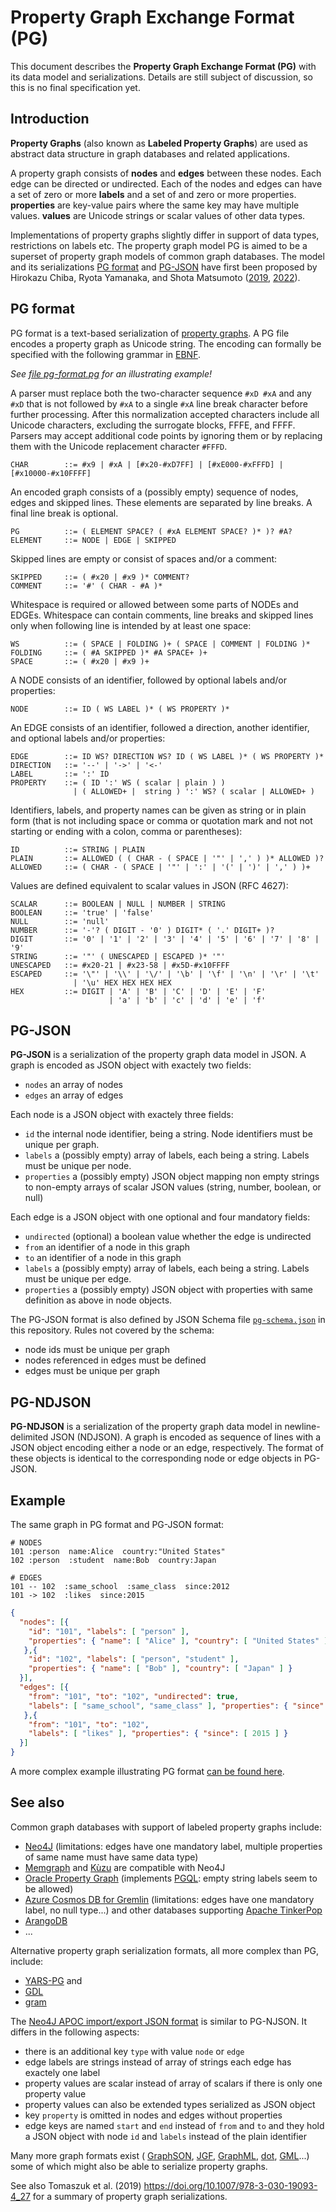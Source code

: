 # Property Graph Exchange Format (PG)

This document describes the **Property Graph Exchange Format (PG)** with its
data model and serializations. Details are still subject of discussion, so this
is no final specification yet.

## Introduction

**Property Graphs** (also known as **Labeled Property Graphs**) are used as
abstract data structure in graph databases and related applications. 

A property graph consists of **nodes** and **edges** between these nodes. Each
edge can be directed or undirected.  Each of the nodes and edges can have a set
of zero or more **labels** and a set of and zero or more properties.
**properties** are key-value pairs where the same key may have multiple values.
**values** are Unicode strings or scalar values of other data types.

Implementations of property graphs slightly differ in support of data types,
restrictions on labels etc. The property graph model PG is aimed to be a
superset of property graph models of common graph databases. The model and its
serializations [PG format](#pg-format) and [PG-JSON](#pg-json) have first been
proposed by Hirokazu Chiba, Ryota Yamanaka, and Shota Matsumoto
([2019](https://arxiv.org/abs/1907.03936), [2022](https://arxiv.org/abs/2203.06393)).

## PG format

PG format is a text-based serialization of [property graphs](#property-graphs).
A PG file encodes a property graph as Unicode string. The encoding can formally
be specified with the following grammar in
[EBNF](https://www.w3.org/TR/xml/#sec-notation).

*See [file pg-format.pg](./pg-format.pg) for an illustrating example!*

A parser must replace both the two-character sequence `#xD #xA` and any `#xD`
that is not followed by `#xA` to a single `#xA` line break character before
further processing. After this normalization accepted characters include all
Unicode characters, excluding the surrogate blocks, FFFE, and FFFF. Parsers
may accept additional code points by ignoring them or by replacing them with the
Unicode replacement character `#FFFD`.

~~~
CHAR	    ::= #x9 | #xA | [#x20-#xD7FF] | [#xE000-#xFFFD] | [#x10000-#x10FFFF]
~~~

An encoded graph consists of a (possibly empty) sequence of nodes, edges and
skipped lines. These elements are separated by line breaks. A final line break
is optional.

~~~
PG          ::= ( ELEMENT SPACE? ( #xA ELEMENT SPACE? )* )? #A?
ELEMENT     ::= NODE | EDGE | SKIPPED
~~~

Skipped lines are empty or consist of spaces and/or a comment:

~~~
SKIPPED     ::= ( #x20 | #x9 )* COMMENT?
COMMENT     ::= '#' ( CHAR - #A )*
~~~

Whitespace is required or allowed between some parts of NODEs and EDGEs.
Whitespace can contain comments, line breaks and skipped lines only when
following line is intended by at least one space:

~~~
WS          ::= ( SPACE | FOLDING )+ ( SPACE | COMMENT | FOLDING )*
FOLDING     ::= ( #A SKIPPED )* #A SPACE+ )+
SPACE       ::= ( #x20 | #x9 )+
~~~

A NODE consists of an identifier, followed by optional labels and/or properties:

~~~
NODE        ::= ID ( WS LABEL )* ( WS PROPERTY )*
~~~

An EDGE consists of an identifier, followed a direction, another identifier,
and optional labels and/or properties:

~~~
EDGE        ::= ID WS? DIRECTION WS? ID ( WS LABEL )* ( WS PROPERTY )*
DIRECTION   ::= '--' | '->' | '<-'
LABEL       ::= ':' ID
PROPERTY    ::= ( ID ':' WS ( scalar | plain ) )
              | ( ALLOWED+ |  string ) ':' WS? ( scalar | ALLOWED+ )
~~~

Identifiers, labels, and property names can be given as string or in plain form
(that is not including space or comma or quotation mark and not not starting or
ending with a colon, comma or parentheses):

~~~
ID          ::= STRING | PLAIN
PLAIN       ::= ALLOWED ( ( CHAR - ( SPACE | '"' | ',' ) )* ALLOWED )?
ALLOWED     ::= ( CHAR - ( SPACE | '"' | ':' | '(' | ')' | ',' ) )+
~~~

Values are defined equivalent to scalar values in JSON (RFC 4627):

~~~
SCALAR      ::= BOOLEAN | NULL | NUMBER | STRING
BOOLEAN     ::= 'true' | 'false' 
NULL        ::= 'null'
NUMBER      ::= '-'? ( DIGIT - '0' ) DIGIT* ( '.' DIGIT+ )? 
DIGIT       ::= '0' | '1' | '2' | '3' | '4' | '5' | '6' | '7' | '8' | '9'
STRING      ::= '"' ( UNESCAPED | ESCAPED )* '"'
UNESCAPED   ::= #x20-21 | #x23-58 | #x5D-#x10FFFF
ESCAPED     ::= '\"' | '\\' | '\/' | '\b' | '\f' | '\n' | '\r' | '\t' 
              | '\u' HEX HEX HEX HEX 
HEX         ::= DIGIT | 'A' | 'B' | 'C' | 'D' | 'E' | 'F' 
                      | 'a' | 'b' | 'c' | 'd' | 'e' | 'f'
~~~

## PG-JSON

**PG-JSON** is a serialization of the property graph data model in JSON. A graph is encoded as JSON object with exactely two fields:

- `nodes` an array of nodes
- `edges` an array of edges

Each node is a JSON object with exactely three fields:

- `id` the internal node identifier, being a string. Node identifiers must be unique per graph.
- `labels` a (possibly empty) array of labels, each being a string. Labels must be unique per node.
- `properties` a (possibly empty) JSON object mapping non empty strings to non-empty arrays of scalar JSON values (string, number, boolean, or null)

Each edge is a JSON object with one optional and four mandatory fields:

- `undirected` (optional) a boolean value whether the edge is undirected
- `from` an identifier of a node in this graph
- `to` an identifier of a node in this graph
- `labels` a (possibly empty) array of labels, each being a string. Labels must be unique per edge.
- `properties` a (possibly empty) JSON object with properties with same definition as above in node objects.

The PG-JSON format is also defined by JSON Schema file
[`pg-schema.json`](../pg-schema.json) in this repository. Rules not covered
by the schema:

- node ids must be unique per graph
- nodes referenced in edges must be defined
- edges must be unique per graph

## PG-NDJSON

**PG-NDJSON** is a serialization of the property graph data model in newline-delimited JSON (NDJSON). A graph is encoded as sequence of lines with a JSON object encoding
either a node or an edge, respectively. The format of these objects is identical to the corresponding node or edge objects in PG-JSON.

## Example

The same graph in PG format and PG-JSON format:

~~~
# NODES
101 :person  name:Alice  country:"United States"
102 :person  :student  name:Bob  country:Japan

# EDGES
101 -- 102  :same_school  :same_class  since:2012
101 -> 102  :likes  since:2015
~~~

~~~json
{
  "nodes": [{
    "id": "101", "labels": [ "person" ],
    "properties": { "name": [ "Alice" ], "country": [ "United States" ] }
   },{
    "id": "102", "labels": [ "person", "student" ],
    "properties": { "name": [ "Bob" ], "country": [ "Japan" ] }
  }],
  "edges": [{
    "from": "101", "to": "102", "undirected": true,
    "labels": [ "same_school", "same_class" ], "properties": { "since": [ 2012 ] }
   },{
    "from": "101", "to": "102",
    "labels": [ "likes" ], "properties": { "since": [ 2015 ] }
  }]
}
~~~

A more complex example illustrating PG format [can be found here](./pg-format.pg).

## See also

Common graph databases with support of labeled property graphs include:

- [Neo4J](https://neo4j.com/) (limitations: edges have one mandatory label, multiple properties of same name must have same data type)
- [Memgraph](https://memgraph.com/) and [Kùzu](https://kuzudb.com) are compatible with Neo4J
- [Oracle Property Graph](https://docs.oracle.com/en/database/oracle/property-graph/index.html) (implements [PGQL](https://pgql-lang.org/): empty string labels seem to be allowed)
- [Azure Cosmos DB for Gremlin](https://learn.microsoft.com/azure/cosmos-db/gremlin/) (limitations: edges have one mandatory label, no null type...) and other databases supporting [Apache TinkerPop](https://tinkerpop.apache.org/)
- [ArangoDB](https://arangodb.com/)
- ...

Alternative property graph serialization formats, all more complex than PG, include:

- [YARS-PG](https://github.com/lszeremeta/yarspg) and
- [GDL](https://github.com/s1ck/gdl)
- [gram](https://github.com/gram-data/gram-js)

The [Neo4J APOC import/export JSON format](https://neo4j.com/labs/apoc/4.1/export/json/) is similar to PG-NJSON. It differs in the following aspects:

- there is an additional key `type` with value `node` or `edge`
- edge labels are strings instead of array of strings each edge has exactely one label
- property values are scalar instead of array of scalars if there is only one property value
- property values can also be extended types serialized as JSON object
- key `property` is omitted in nodes and edges without properties
- edge keys are named `start` and `end` instead of `from` and `to` and they hold a JSON object with node `id` and `labels` instead of the plain identifier

Many more graph formats exist (
[GraphSON](https://tinkerpop.apache.org/docs/3.7.1/dev/io/#graphson),
[JGF](http://jsongraphformat.info/),
[GraphML](http://graphml.graphdrawing.org/),
[dot](https://graphviz.org/doc/info/lang.html),
[GML](https://en.wikipedia.org/wiki/Graph_Modelling_Language)...)
some of which might also be able to serialize property graphs.

See also Tomaszuk et al. (2019) <https://doi.org/10.1007/978-3-030-19093-4_27> for a summary of property graph serializations.

